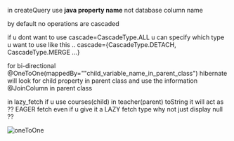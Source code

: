 in createQuery use **java property name** not database column name

by default no operations are cascaded  

if u dont want to use cascade=CascadeType.ALL u can specify which type u want to use like this .. cascade={CascadeType.DETACH, CascadeType.MERGE ...}

for bi-directional @OneToOne(mappedBy=""child_variable_name_in_parent_class") hibernate will look for child property in parent class and use the information @JoinColumn in parent class  

in lazy_fetch if u use courses(child) in teacher(parent) toString it will act as ?? EAGER fetch even if u give it a LAZY fetch type why not just display null ??  


![oneToOne](https://imgur.com/K30rFwN)

